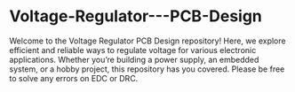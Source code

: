 # Voltage-Regulator---PCB-Design
Welcome to the Voltage Regulator PCB Design repository! Here, we explore efficient and reliable ways to regulate voltage for various electronic applications. Whether you’re building a power supply, an embedded system, or a hobby project, this repository has you covered. Please be free to solve any errors on EDC or DRC.
